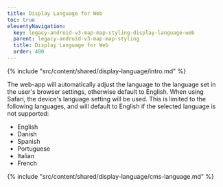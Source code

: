 ```yaml
---
title: Display Language for Web
toc: true
eleventyNavigation:
  key: legacy-android-v3-map-map-styling-display-language-web
  parent: legacy-android-v3-map-map-styling
  title: Display Language for Web
  order: 400
---
```


<!-- Introduction -->
{% include "src/content/shared/display-language/intro.md" %}

The web-app will automatically adjust the language to the language set in the user's browser settings, otherwise default to English. When using Safari, the device's language setting will be used. This is limited to the following languages, and will default to English if the selected language is not supported:

* English
* Danish
* Spanish
* Portuguese
* Italian
* French

<!-- CMS Language-->
{% include "src/content/shared/display-language/cms-language.md" %}
